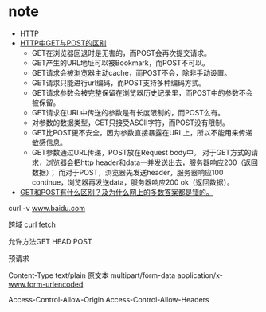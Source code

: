 # note

- [HTTP](https://developer.mozilla.org/zh-CN/docs/Web/HTTP)
- [HTTP中GET与POST的区别](https://zhuanlan.zhihu.com/p/22536382)
  - GET在浏览器回退时是无害的，而POST会再次提交请求。
  - GET产生的URL地址可以被Bookmark，而POST不可以。
  - GET请求会被浏览器主动cache，而POST不会，除非手动设置。
  - GET请求只能进行url编码，而POST支持多种编码方式。
  - GET请求参数会被完整保留在浏览器历史记录里，而POST中的参数不会被保留。
  - GET请求在URL中传送的参数是有长度限制的，而POST么有。
  - 对参数的数据类型，GET只接受ASCII字符，而POST没有限制。
  - GET比POST更不安全，因为参数直接暴露在URL上，所以不能用来传递敏感信息。
  - GET参数通过URL传递，POST放在Request body中。
  对于GET方式的请求，浏览器会把http header和data一并发送出去，服务器响应200（返回数据）；
  而对于POST，浏览器先发送header，服务器响应100 continue，浏览器再发送data，服务器响应200 ok（返回数据）。
- [GET和POST有什么区别？及为什么网上的多数答案都是错的。](http://www.cnblogs.com/nankezhishi/archive/2012/06/09/getandpost.html)

curl -v www.baidu.com

跨域
[curl](https://curl.haxx.se/)
[fetch](https://fetch.spec.whatwg.org/)

允许方法GET HEAD POST

预请求

Content-Type
text/plain 原文本
multipart/form-data
application/x-www.form-urlencoded

Access-Control-Allow-Origin
Access-Control-Allow-Headers